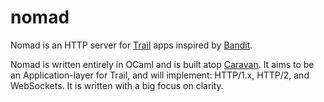 # nomad

Nomad is an HTTP server for [Trail][trail] apps inspired by [Bandit][bandit].

Nomad is written entirely in OCaml and is built atop [Caravan][caravan]. It
aims to be an Application-layer for Trail, and will implement: HTTP/1.x,
HTTP/2, and WebSockets. It is written with a big focus on clarity.

[caravan]: https://github.com/leostera/caravan
[trail]: https://github.com/leostera/trail
[bandit]: https://github.com/mtrudel/bandit
